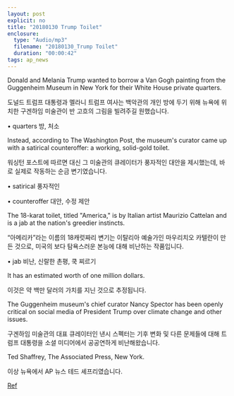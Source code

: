 ```yaml
---
layout: post
explicit: no
title: "20180130 Trump Toilet"
enclosure:
  type: "Audio/mp3"
  filename: "20180130_Trump Toilet"
  duration: "00:00:42"
tags: ap_news
---
```


Donald and Melania Trump wanted to borrow a Van Gogh painting from the Guggenheim Museum in New York for their White House private quarters.

도널드 트럼프 대통령과 멜라니 트럼프 여사는 백악관의 개인 방에 두기 위해 뉴욕에 위치한 구겐하임 미술관이 반 고흐의 그림을 빌려주길 원했습니다.

• quarters 방, 처소







Instead, according to The Washington Post, the museum's curator came up with a satirical counteroffer: a working, solid-gold toilet.

워싱턴 포스트에 따르면 대신 그 미술관의 큐레이터가 풍자적인 대안을 제시했는데, 바로 실제로 작동하는 순금 변기였습니다.

• satirical 풍자적인

• counteroffer 대안, 수정 제안





The 18-karat toilet, titled "America," is by Italian artist Maurizio Cattelan and is a jab at the nation's greedier instincts.

“아메리카”라는 이름의 18캐럿짜리 변기는 이탈리아 예술가인 마우리치오 카텔란이 만든 것으로, 미국의 보다 탐욕스러운 본능에 대해 비난하는 작품입니다.

• jab 비난, 신랄한 촌평, 쿡 찌르기







It has an estimated worth of one million dollars.

이것은 약 백만 달러의 가치를 지닌 것으로 추정됩니다.







The Guggenheim museum's chief curator Nancy Spector has been openly critical on social media of President Trump over climate change and other issues.

구겐하임 미술관의 대표 큐레이터인 낸시 스펙터는 기후 변화 및 다른 문제들에 대해 트럼프 대통령을 소셜 미디어에서 공공연하게 비난해왔습니다.





Ted Shaffrey, The Associated Press, New York.

이상 뉴욕에서 AP 뉴스 테드 셰프리였습니다.



[Ref](http://www.hackers.co.kr/?c=s_eng/eng_contents/I_others_APnews&iframe=&uid=5585)

